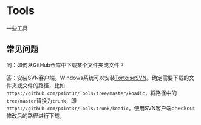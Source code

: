 # Tools
一些工具

## 常见问题

问：如何从GitHub仓库中下载某个文件夹或文件？

答：安装SVN客户端。Windows系统可以安装[TortoiseSVN](https://tortoisesvn.net/)。确定需要下载的文件夹或文件的路径，比如`https://github.com/p4int3r/Tools/tree/master/koadic`，将路径中的`tree/master`替换为`trunk`，即`https://github.com/p4int3r/Tools/trunk/koadic`。使用SVN客户端checkout修改后的路径进行下载。
